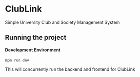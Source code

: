 # ClubLink

Simple University Club and Society Management System

## Running the project

#### Development Environment
```npm run dev```

This will concurrently run the backend and frontend for ClubLink